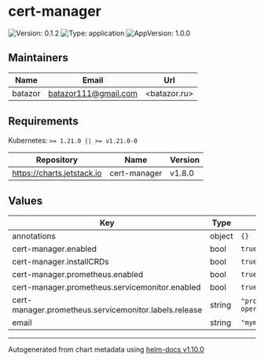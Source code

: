 # cert-manager

![Version: 0.1.2](https://img.shields.io/badge/Version-0.1.2-informational?style=flat-square) ![Type: application](https://img.shields.io/badge/Type-application-informational?style=flat-square) ![AppVersion: 1.0.0](https://img.shields.io/badge/AppVersion-1.0.0-informational?style=flat-square)

## Maintainers

| Name | Email | Url |
| ---- | ------ | --- |
| batazor | <batazor111@gmail.com> | <batazor.ru> |

## Requirements

Kubernetes: `>= 1.21.0 || >= v1.21.0-0`

| Repository | Name | Version |
|------------|------|---------|
| https://charts.jetstack.io | cert-manager | v1.8.0 |

## Values

| Key | Type | Default | Description |
|-----|------|---------|-------------|
| annotations | object | `{}` |  |
| cert-manager.enabled | bool | `true` |  |
| cert-manager.installCRDs | bool | `true` |  |
| cert-manager.prometheus.enabled | bool | `true` |  |
| cert-manager.prometheus.servicemonitor.enabled | bool | `true` |  |
| cert-manager.prometheus.servicemonitor.labels.release | string | `"prometheus-operator"` |  |
| email | string | `"mymail@gmail.com"` |  |

----------------------------------------------
Autogenerated from chart metadata using [helm-docs v1.10.0](https://github.com/norwoodj/helm-docs/releases/v1.10.0)
